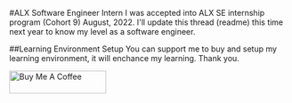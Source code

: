 #ALX Software Engineer Intern
I was accepted into ALX SE internship program (Cohort 9) August, 2022.
I'll update this thread (readme) this time next year to know my level
as a software engineer.

##Learning Environment Setup
You can support me to buy and setup my learning environment,
it will enchance my learning.
Thank you.

<a href="https://www.buymeacoffee.com/chukwugodgive" target="_blank"><img src="https://cdn.buymeacoffee.com/buttons/default-orange.png" alt="Buy Me A Coffee" height="41" width="174" borderradius="10px"></a>
